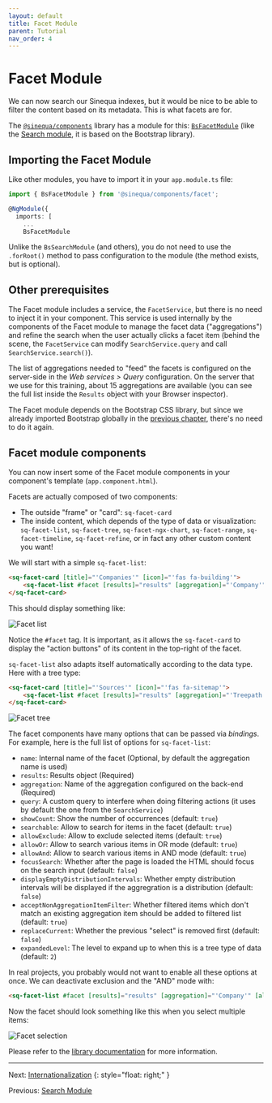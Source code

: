 ```yaml
---
layout: default
title: Facet Module
parent: Tutorial
nav_order: 4
---
```


# Facet Module

We can now search our Sinequa indexes, but it would be nice to be able to filter the content based on its metadata. This is what facets are for.

The [`@sinequa/components`]({{site.baseurl}}modules/components/components.html) library has a module for this: [`BsFacetModule`]({{site.baseurl}}modules/components/facet.html) (like the [Search module]({{site.baseurl}}modules/components/search.html), it is based on the Bootstrap library).

## Importing the Facet Module

Like other modules, you have to import it in your `app.module.ts` file:

```ts
import { BsFacetModule } from '@sinequa/components/facet';

@NgModule({
  imports: [
    ...
    BsFacetModule
```

Unlike the `BsSearchModule` (and others), you do not need to use the `.forRoot()` method to pass configuration to the module (the method exists, but is optional).

## Other prerequisites

The Facet module includes a service, the `FacetService`, but there is no need to inject it in your component. This service is used internally by the components of the Facet module to manage the facet data ("aggregations") and refine the search when the user actually clicks a facet item (behind the scene, the `FacetService` can modify `SearchService.query` and call `SearchService.search()`).

The list of aggregations needed to "feed" the facets is configured on the server-side in the *Web services > Query* configuration. On the server that we use for this training, about 15 aggregations are available (you can see the full list inside the `Results` object with your Browser inspector).

The Facet module depends on the Bootstrap CSS library, but since we already imported Bootstrap globally in the [previous chapter](search-module.html#importing-bootstrap), there's no need to do it again.

## Facet module components

You can now insert some of the Facet module components in your component's template (`app.component.html`).

Facets are actually composed of two components:

- The outside "frame" or "card": `sq-facet-card`
- The inside content, which depends of the type of data or visualization: `sq-facet-list`, `sq-facet-tree`, `sq-facet-ngx-chart`, `sq-facet-range`, `sq-facet-timeline`, `sq-facet-refine`, or in fact any other custom content you want!

We will start with a simple `sq-facet-list`:

```html
<sq-facet-card [title]="'Companies'" [icon]="'fas fa-building'">
    <sq-facet-list #facet [results]="results" [aggregation]="'Company'"></sq-facet-list>
</sq-facet-card>
```

This should display something like:

![Facet list]({{site.baseurl}}assets/tutorial/facet-list.png)

Notice the `#facet` tag. It is important, as it allows the `sq-facet-card` to display the "action buttons" of its content in the top-right of the facet.

`sq-facet-list` also adapts itself automatically according to the data type. Here with a tree type:

```html
<sq-facet-card [title]="'Sources'" [icon]="'fas fa-sitemap'">
    <sq-facet-list #facet [results]="results" [aggregation]="'Treepath'"></sq-facet-list>
</sq-facet-card>
```

![Facet tree]({{site.baseurl}}assets/tutorial/facet-list-tree.png)

The facet components have many options that can be passed via *bindings*. For example, here is the full list of options for `sq-facet-list`:

- `name`: Internal name of the facet (Optional, by default the aggregation name is used)
- `results`: Results object (Required)
- `aggregation`: Name of the aggregation configured on the back-end (Required)
- `query`: A custom query to interfere when doing filtering actions (it uses by default the one from the `SearchService`)
- `showCount`: Show the number of occurrences (default: `true`)
- `searchable`: Allow to search for items in the facet (default: `true`)
- `allowExclude`: Allow to exclude selected items (default: `true`)
- `allowOr`: Allow to search various items in OR mode (default: `true`)
- `allowAnd`: Allow to search various items in AND mode (default: `true`)
- `focusSearch`: Whether after the page is loaded the HTML should focus on the search input (default: `false`)
- `displayEmptyDistributionIntervals`: Whether empty distribution intervals will be displayed if the aggregration is a distribution (default: `false`)
- `acceptNonAggregationItemFilter`: Whether filtered items which don't match an existing aggregation item should be added to filtered list (default: `true`)
- `replaceCurrent`: Whether the previous "select" is removed first (default: `false`)
- `expandedLevel`: The level to expand up to when this is a tree type of data (default: `2`)

In real projects, you probably would not want to enable all these options at once. We can deactivate exclusion and the "AND" mode with:

```html
<sq-facet-list #facet [results]="results" [aggregation]="'Company'" [allowExclude]="false" [allowAnd]="false"></sq-facet-list>
```

Now the facet should look something like this when you select multiple items:

![Facet selection]({{site.baseurl}}assets/tutorial/facet-selection.png)

Please refer to the [library documentation]({{site.baseurl}}modules/components/facet.html) for more information.

---

Next: [Internationalization](intl.html)
{: style="float: right;" }

Previous: [Search Module](search-module.html)